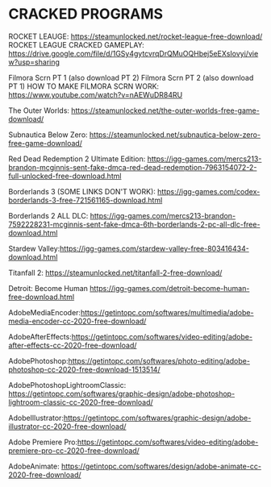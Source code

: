 # CRACKED PROGRAMS

ROCKET LEAUGE: https://steamunlocked.net/rocket-league-free-download/
ROCKET LEAGUE CRACKED GAMEPLAY: https://drive.google.com/file/d/1GSy4gytcvrqDrQMuOQHbej5eEXsIovyi/view?usp=sharing

Filmora Scrn PT 1 (also download PT 2)
Filmora Scrn PT 2 (also download PT 1)
HOW TO MAKE FILMORA SCRN WORK:
https://www.youtube.com/watch?v=nAEWuDR84RU

The Outer Worlds: https://steamunlocked.net/the-outer-worlds-free-game-download/

Subnautica Below Zero: https://steamunlocked.net/subnautica-below-zero-free-game-download/

Red Dead Redemption 2 Ultimate Edition: https://igg-games.com/mercs213-brandon-mcginnis-sent-fake-dmca-red-dead-redemption-7963154072-2-full-unlocked-free-download.html

Borderlands 3 (SOME LINKS DON'T WORK): https://igg-games.com/codex-borderlands-3-free-721561165-download.html

Borderlands 2 ALL DLC: https://igg-games.com/mercs213-brandon-7592228231-mcginnis-sent-fake-dmca-6th-borderlands-2-pc-all-dlc-free-download.html

Stardew Valley:https://igg-games.com/stardew-valley-free-803416434-download.html

Titanfall 2: https://steamunlocked.net/titanfall-2-free-download/

Detroit: Become Human https://igg-games.com/detroit-become-human-free-download.html

AdobeMediaEncoder:https://getintopc.com/softwares/multimedia/adobe-media-encoder-cc-2020-free-download/

AdobeAfterEffects:https://getintopc.com/softwares/video-editing/adobe-after-effects-cc-2020-free-download/

AdobePhotoshop:https://getintopc.com/softwares/photo-editing/adobe-photoshop-cc-2020-free-download-1513514/

AdobePhotoshopLightroomClassic: https://getintopc.com/softwares/graphic-design/adobe-photoshop-lightroom-classic-cc-2020-free-download/

AdobeIllustrator:https://getintopc.com/softwares/graphic-design/adobe-illustrator-cc-2020-free-download/

Adobe Premiere Pro:https://getintopc.com/softwares/video-editing/adobe-premiere-pro-cc-2020-free-download/

AdobeAnimate: https://getintopc.com/softwares/design/adobe-animate-cc-2020-free-download/
